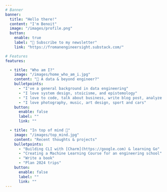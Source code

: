```yaml
---
# Banner
banner:
  title: "Hello there!"
  content: "I'm Benoit"
  image: "/images/profile.png"
  button:
    enable: true
    label: "👀 Subscribe to my newsletter"
    link: "https://fromanengineersight.substack.com/"

# Features
features:

  - title: "Who am I?"
    image: "/images/home_who_am_i.jpg"
    content: "🤔 A data & beyond engineer?"
    bulletpoints:
      - "I've a general background in data engineering"
      - "I love system design, stoicisme, and epistemology"
      - "I love to code, talk about business, write blog post, analyze data, etc."
      - "I love photography, music, art design, sport and cars"
    button:
      enable: false
      label: ""
      link: ""

  - title: "In top of mind 💭"
    image: "/images/top_mind.jpg"
    content: "Recent thoughts & projects"
    bulletpoints:
      - "Building CLI with [Charm](https://google.com) & learning Go"
      - "Creating a Machine Learning Course for an engineering school"
      - "Write a book"
      - "Plan 2024 trips"
    button:
      enable: false
      label: ""
      link: ""
---
```

